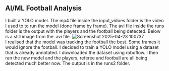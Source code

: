 ## AI/ML Football Analysis

I built a YOLO model. The mp4 file inside the input_vidoes folder is the video I used to to run the model (done frame by frame). The avi file inside the runs folder is the output with the players and the football being detected.  Below is a still image from the .avi file. 
![Screenshot 2025-04-23 100737](https://github.com/user-attachments/assets/4d79f697-88ce-4be9-8062-97ac3f478e74)
<br>
I realised that the model was tracking the football the best. Some frames it would ignore the football. I decided to train a YOLO model using a dataset that is already annotated. I downloaded the dataset using roboflow. I then ran the new model and the players, referee and football are all being detected much better now. The output is in the runs2 folder.
